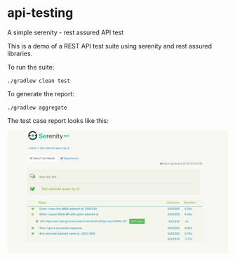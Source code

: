 # api-testing
A simple serenity - rest assured API test

This is a demo of a REST API test suite using serenity and rest assured libraries.

To run the suite:

```
./gradlew clean test
```

To generate the report:


```
./gradlew aggregate
```

The test case report looks like this:

![Sample report](sample/report.png?raw=true "Sample report")

